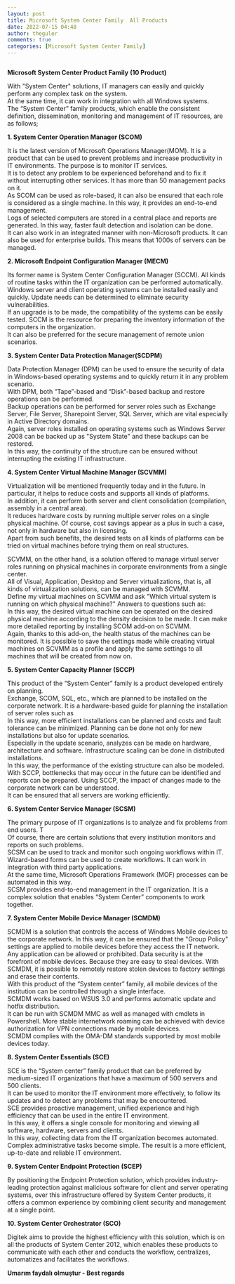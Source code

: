 ```yaml
---
layout: post
title: Microsoft System Center Family  All Products
date: 2022-07-15 04:48
author: theguler
comments: true
categories: [Microsoft System Center Family]
---
```

<!-- wp:image {"id":3528,"sizeSlug":"large","linkDestination":"none"} -->
<figure class="wp-block-image size-large"><img src="https://farukguler.com/assets/post_images/family.png?w=1024" alt="" class="wp-image-3528" /></figure>
<!-- /wp:image -->

<!-- wp:paragraph -->
<p><strong>Microsoft System Center Product Family</strong> <strong>(10 Product)</strong></p>
<!-- /wp:paragraph -->

<!-- wp:paragraph -->
<p>With "System Center" solutions, IT managers can easily and quickly perform any complex task on the system.<br>At the same time, it can work in integration with all Windows systems.<br>The “System Center” family products, which enable the consistent definition, dissemination, monitoring and management of IT resources, are as follows;</p>
<!-- /wp:paragraph -->

<!-- wp:paragraph -->
<p><strong>1. System Center Operation Manager (SCOM)</strong></p>
<!-- /wp:paragraph -->

<!-- wp:paragraph -->
<p>It is the latest version of Microsoft Operations Manager(MOM). It is a product that can be used to prevent problems and increase productivity in IT environments. The purpose is to monitor IT services.<br>It is to detect any problem to be experienced beforehand and to fix it without interrupting other services. It has more than 50 management packs on it.<br>As SCOM can be used as role-based, it can also be ensured that each role is considered as a single machine. In this way, it provides an end-to-end management.<br>Logs of selected computers are stored in a central place and reports are generated. In this way, faster fault detection and isolation can be done.<br>It can also work in an integrated manner with non-Microsoft products. It can also be used for enterprise builds. This means that 1000s of servers can be managed.</p>
<!-- /wp:paragraph -->

<!-- wp:paragraph -->
<p><strong>2. Microsoft Endpoint Configuration Manager (MECM)</strong></p>
<!-- /wp:paragraph -->

<!-- wp:paragraph -->
<p>Its former name is System Center Configuration Manager (SCCM). All kinds of routine tasks within the IT organization can be performed automatically.<br>Windows server and client operating systems can be installed easily and quickly. Update needs can be determined to eliminate security vulnerabilities.<br>If an upgrade is to be made, the compatibility of the systems can be easily tested. SCCM is the resource for preparing the inventory information of the computers in the organization.<br>It can also be preferred for the secure management of remote union scenarios.</p>
<!-- /wp:paragraph -->

<!-- wp:paragraph -->
<p><strong>3. System Center Data Protection Manager(SCDPM)</strong></p>
<!-- /wp:paragraph -->

<!-- wp:paragraph -->
<p>Data Protection Manager (DPM) can be used to ensure the security of data in Windows-based operating systems and to quickly return it in any problem scenario.<br>With DPM, both “Tape”-based and “Disk”-based backup and restore operations can be performed.<br>Backup operations can be performed for server roles such as Exchange Server, File Server, Sharepoint Server, SQL Server, which are vital especially in Active Directory domains.<br>Again, server roles installed on operating systems such as Windows Server 2008 can be backed up as "System State" and these backups can be restored.<br>In this way, the continuity of the structure can be ensured without interrupting the existing IT infrastructure.</p>
<!-- /wp:paragraph -->

<!-- wp:paragraph -->
<p><strong>4. System Center Virtual Machine Manager (SCVMM)</strong></p>
<!-- /wp:paragraph -->

<!-- wp:paragraph -->
<p>Virtualization will be mentioned frequently today and in the future. In particular, it helps to reduce costs and supports all kinds of platforms.<br>In addition, it can perform both server and client consolidation (compilation, assembly in a central area).<br>It reduces hardware costs by running multiple server roles on a single physical machine. Of course, cost savings appear as a plus in such a case, not only in hardware but also in licensing.<br>Apart from such benefits, the desired tests on all kinds of platforms can be tried on virtual machines before trying them on real structures.</p>
<!-- /wp:paragraph -->

<!-- wp:paragraph -->
<p>SCVMM, on the other hand, is a solution offered to manage virtual server roles running on physical machines in corporate environments from a single center.<br>All of Visual, Application, Desktop and Server virtualizations, that is, all kinds of virtualization solutions, can be managed with SCVMM.<br>Define my virtual machines on SCVMM and ask "Which virtual system is running on which physical machine?" Answers to questions such as:<br>In this way, the desired virtual machine can be operated on the desired physical machine according to the density decision to be made. It can make more detailed reporting by installing SCOM add-on on SCVMM.<br>Again, thanks to this add-on, the health status of the machines can be monitored. It is possible to save the settings made while creating virtual machines on SCVMM as a profile and apply the same settings to all machines that will be created from now on.</p>
<!-- /wp:paragraph -->

<!-- wp:paragraph -->
<p><strong>5. System Center Capacity Planner (SCCP)</strong></p>
<!-- /wp:paragraph -->

<!-- wp:paragraph -->
<p>This product of the “System Center” family is a product developed entirely on planning.<br>Exchange, SCOM, SQL, etc., which are planned to be installed on the corporate network. It is a hardware-based guide for planning the installation of server roles such as<br>In this way, more efficient installations can be planned and costs and fault tolerance can be minimized. Planning can be done not only for new installations but also for update scenarios.<br>Especially in the update scenario, analyzes can be made on hardware, architecture and software. Infrastructure scaling can be done in distributed installations.<br>In this way, the performance of the existing structure can also be modeled. With SCCP, bottlenecks that may occur in the future can be identified and reports can be prepared. Using SCCP, the impact of changes made to the corporate network can be understood.<br>It can be ensured that all servers are working efficiently.</p>
<!-- /wp:paragraph -->

<!-- wp:paragraph -->
<p><strong>6. System Center Service Manager (SCSM)</strong></p>
<!-- /wp:paragraph -->

<!-- wp:paragraph -->
<p>The primary purpose of IT organizations is to analyze and fix problems from end users. T<br>Of course, there are certain solutions that every institution monitors and reports on such problems.<br>SCSM can be used to track and monitor such ongoing workflows within IT.<br>Wizard-based forms can be used to create workflows. It can work in integration with third party applications.<br>At the same time, Microsoft Operations Framework (MOF) processes can be automated in this way.<br>SCSM provides end-to-end management in the IT organization. It is a complex solution that enables “System Center” components to work together.</p>
<!-- /wp:paragraph -->

<!-- wp:paragraph -->
<p><strong>7. System Center Mobile Device Manager (SCMDM)</strong></p>
<!-- /wp:paragraph -->

<!-- wp:paragraph -->
<p>SCMDM is a solution that controls the access of Windows Mobile devices to the corporate network. In this way, it can be ensured that the "Group Policy" settings are applied to mobile devices before they access the IT network.<br>Any application can be allowed or prohibited. Data security is at the forefront of mobile devices. Because they are easy to steal devices. With SCMDM, it is possible to remotely restore stolen devices to factory settings and erase their contents.<br>With this product of the “System center” family, all mobile devices of the institution can be controlled through a single interface.<br>SCMDM works based on WSUS 3.0 and performs automatic update and hotfix distribution.<br>It can be run with SCMDM MMC as well as managed with cmdlets in Powershell. More stable internetwork roaming can be achieved with device authorization for VPN connections made by mobile devices.<br>SCMDM complies with the OMA-DM standards supported by most mobile devices today.</p>
<!-- /wp:paragraph -->

<!-- wp:paragraph -->
<p><strong>8. System Center Essentials (SCE)</strong></p>
<!-- /wp:paragraph -->

<!-- wp:paragraph -->
<p>SCE is the “System center” family product that can be preferred by medium-sized IT organizations that have a maximum of 500 servers and 500 clients.<br>It can be used to monitor the IT environment more effectively, to follow its updates and to detect any problems that may be encountered.<br>SCE provides proactive management, unified experience and high efficiency that can be used in the entire IT environment.<br>In this way, it offers a single console for monitoring and viewing all software, hardware, servers and clients.<br>In this way, collecting data from the IT organization becomes automated. Complex administrative tasks become simple. The result is a more efficient, up-to-date and reliable IT environment.</p>
<!-- /wp:paragraph -->

<!-- wp:paragraph -->
<p><strong>9. System Center Endpoint Protection (SCEP)</strong></p>
<!-- /wp:paragraph -->

<!-- wp:paragraph -->
<p>By positioning the Endpoint Protection solution, which provides industry-leading protection against malicious software for client and server operating systems, over this infrastructure offered by System Center products, it offers a common experience by combining client security and management at a single point.</p>
<!-- /wp:paragraph -->

<!-- wp:paragraph -->
<p><strong>10. System Center Orchestrator (SCO)</strong></p>
<!-- /wp:paragraph -->

<!-- wp:paragraph -->
<p>Digitek aims to provide the highest efficiency with this solution, which is on all the products of System Center 2012, which enables these products to communicate with each other and conducts the workflow, centralizes, automatizes and facilitates the workflows.</p>
<!-- /wp:paragraph -->

<!-- wp:paragraph -->
<p><strong>Umarım faydalı olmuştur - Best regards</strong></p>
<!-- /wp:paragraph -->
